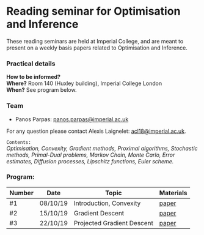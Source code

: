 # Reading seminar for Optimisation and Inference

These reading seminars are held at Imperial College, and are meant to present on a weekly basis papers related to Optimisation and Inference.

### Practical details
**How to be informed?** \
**Where?** Room 140 (Huxley building), Imperial College London \
**When?** See program below.


### Team
 - Panos Parpas: [panos.parpas@imperial.ac.uk](mailto:panos.parpas@imperial.ac.uk)

For any question please contact Alexis Laignelet: [acl18@imperial.ac.uk](mailto:acl18@imperial.ac.uk).

`Contents:`\
*Optimisation, Convexity, Gradient methods, Proximal algorithms, Stochastic methods, Primal-Dual problems, Markov Chain, Monte Carlo, Error estimates, Diffusion processes, Lipschitz functions, Euler scheme.*

### Program:
Number | Date | Topic | Materials
--- | --- | --- | ---
#1 | 08/10/19 | Introduction, Convexity | [paper](../../raw/master/lecture_notes/lecture-notes.pdf)
#2 |  15/10/19 | Gradient Descent | [paper](../../raw/master/lecture_notes/lecture-notes.pdf)
#3 |  22/10/19 | Projected Gradient Descent | [paper](../../raw/master/lecture_notes/lecture-notes.pdf)
